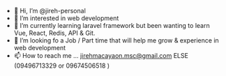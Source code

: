 - 👋 Hi, I’m @jireh-personal
- 👀 I’m interested in web development
- 🌱 I’m currently learning laravel framework but been wanting to learn Vue, React, Redis, API & Git.
- 💞️ I’m looking fo a Job / Part time that will help me grow & experience in web development
- 📫 How to reach me ... jirehmacayaon.msc@gmail.com ELSE (09496713329 or 09674506518 )

<!---
jireh-personal/jireh-personal is a ✨ special ✨ repository because its `README.md` (this file) appears on your GitHub profile.
You can click the Preview link to take a look at your changes.
--->
